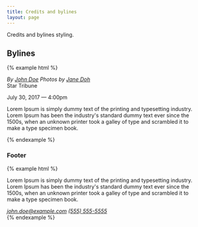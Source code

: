 ```yaml
---
title: Credits and bylines
layout: page
---
```


Credits and bylines styling.

## Bylines

{% example html %}
<div class="byline">
  <address>By
    <a rel="author" href="http://example.com/author">John Doe</a>
    <span class="spacer"></span>
    Photos by <a rel="author" href="http://example.com/author">Jane Doh</a>
  </address>
  <span class="spacer"></span>
  Star Tribune

  <time pubdate datetime="2017-07-30T16:00:00">July 30, 2017 &mdash; 4:00pm</time>
</div>

<p>Lorem Ipsum is simply dummy text of the printing and typesetting industry. Lorem Ipsum has been the industry's standard dummy text ever since the 1500s, when an unknown printer took a galley of type and scrambled it to make a type specimen book.</p>
{% endexample %}

### Footer

{% example html %}
<article>
  <p>Lorem Ipsum is simply dummy text of the printing and typesetting industry. Lorem Ipsum has been the industry's standard dummy text ever since the 1500s, when an unknown printer took a galley of type and scrambled it to make a type specimen book.</p>

  <footer>
    <div class="byline">
      <address>
        <a rel="author" href="mailto:john.doe@example.com">john.doe@example.com</a>
        <a rel="author" href="tel:1-555-555-5555">(555) 555-5555</a>
      </address>
    </div>
  </footer>
</article>
{% endexample %}
